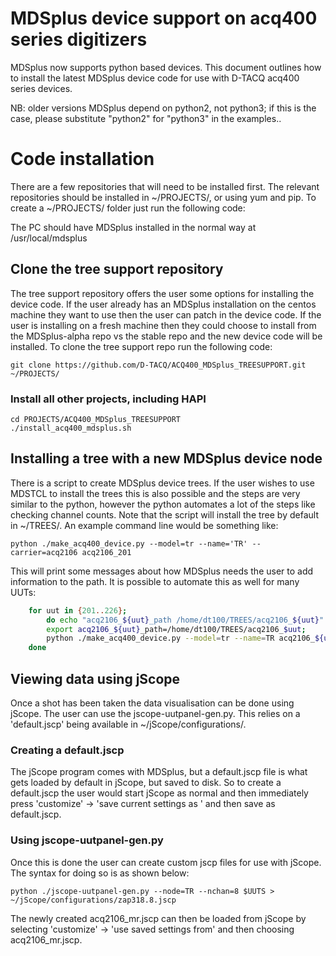 # MDSplus device support on acq400 series digitizers

MDSplus now supports python based devices. This document outlines how to install the latest MDSplus device code for use with D-TACQ acq400 series devices.

NB: older versions MDSplus depend on python2, not python3; if this is the case, please substitute "python2" for "python3" in the examples..

# Code installation

There are a few repositories that will need to be installed first. The relevant repositories should be installed in ~/PROJECTS/, or using yum and pip. To create a ~/PROJECTS/ folder just run the following code:

The PC should have MDSplus installed in the normal way at /usr/local/mdsplus

## Clone the tree support repository

The tree support repository offers the user some options for installing the device code. If the user already has an MDSplus installation on the centos machine they want to use then the user can patch in the device code. If the user is installing on a fresh machine then they could choose to install from the MDSplus-alpha repo vs the stable repo and the new device code will be installed. To clone the tree support repo run the following code:

    git clone https://github.com/D-TACQ/ACQ400_MDSplus_TREESUPPORT.git ~/PROJECTS/

### Install all other projects, including HAPI

    cd PROJECTS/ACQ400_MDSplus_TREESUPPORT
    ./install_acq400_mdsplus.sh


## Installing a tree with a new MDSplus device node

There is a script to create MDSplus device trees. If the user wishes to use MDSTCL to install the trees this is also possible and the steps are very similar to the python, however the python automates a lot of the steps like checking channel counts. Note that the script will install the tree by default in ~/TREES/. An example command line would be something like:

    python ./make_acq400_device.py --model=tr --name='TR' --carrier=acq2106 acq2106_201

This will print some messages about how MDSplus needs the user to add information to the path. It is possible to automate this as well for many UUTs:
```bash
    for uut in {201..226}; 
    	do echo "acq2106_${uut}_path /home/dt100/TREES/acq2106_${uut}" | sudo tee -a /usr/local/mdsplus/local/envsyms; 
    	export acq2106_${uut}_path=/home/dt100/TREES/acq2106_$uut; 
    	python ./make_acq400_device.py --model=tr --name=TR acq2106_${uut}; 
    done
```

## Viewing data using jScope

Once a shot has been taken the data visualisation can be done using jScope. The user can use the jscope-uutpanel-gen.py. This relies on a 'default.jscp' being available in ~/jScope/configurations/.

### Creating a default.jscp

The jScope program comes with MDSplus, but a default.jscp file is what gets loaded by default in jScope, but saved to disk. So to create a default.jscp the user would start jScope as normal and then immediately press 'customize' -> 'save current settings as ' and then save as default.jscp.

### Using jscope-uutpanel-gen.py

Once this is done the user can create custom jscp files for use with jScope. The syntax for doing so is as shown below:

    python ./jscope-uutpanel-gen.py --node=TR --nchan=8 $UUTS > ~/jScope/configurations/zap318.8.jscp

The newly created acq2106_mr.jscp can then be loaded from jScope by selecting 'customize' -> 'use saved settings from' and then choosing acq2106_mr.jscp.